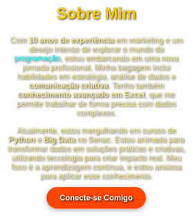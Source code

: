 <section style="background: url('https://source.unsplash.com/1600x900/?technology,code') no-repeat center center; background-size: cover; padding: 40px; border-radius: 10px; font-family: Arial, sans-serif; color: white; text-shadow: 2px 2px 4px rgba(0, 0, 0, 0.8);">
  <h2 style="color: #ffcc00; text-align: center; font-size: 36px; font-weight: bold;">Sobre Mim</h2>
  <p style="font-size: 18px; color: #f0e68c; max-width: 800px; margin: 0 auto; text-align: center;">
    Com <strong>10 anos de experiência</strong> em marketing e um desejo intenso de explorar o mundo da <span style="color: #00ffff;">programação</span>, estou embarcando em uma nova jornada profissional. Minha bagagem inclui habilidades em estratégia, análise de dados e <strong>comunicação criativa</strong>. Tenho também <strong>conhecimento avançado em Excel</strong>, que me permite trabalhar de forma precisa com dados complexos.
  </p>
  <p style="font-size: 18px; color: #f0e68c; max-width: 800px; margin: 20px auto; text-align: center;">
    Atualmente, estou mergulhando em cursos de <strong>Python</strong> e <strong>Big Data</strong> no Senac. Estou animada para transformar dados em soluções práticas e criativas, utilizando tecnologia para criar impacto real. Meu foco é a aprendizagem contínua, e estou ansiosa para aplicar esse conhecimento.
  </p>
  <div style="text-align: center; margin-top: 30px;">
    <a href="https://github.com/Lucianeleite" style="text-decoration: none; background-color: #ff4500; color: white; padding: 15px 30px; border-radius: 50px; font-weight: bold; font-size: 18px; box-shadow: 0px 4px 10px rgba(0, 0, 0, 0.3);">Conecte-se Comigo</a>
  </div>
</section>
